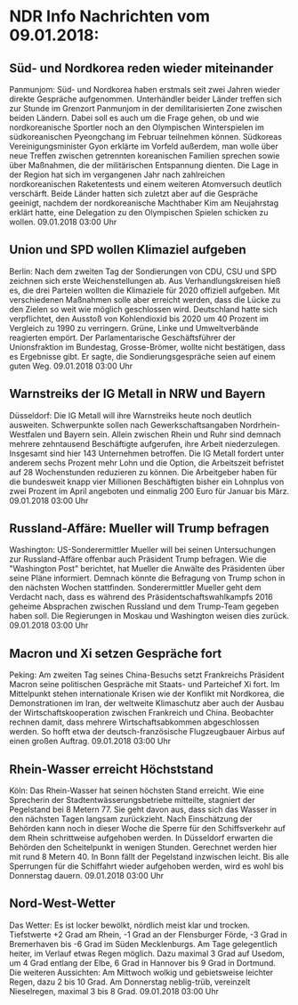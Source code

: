# NDR Info Nachrichten vom 09.01.2018:


## Süd- und Nordkorea reden wieder miteinander
Panmunjom:					Süd- und Nordkorea haben erstmals seit zwei Jahren wieder direkte Gespräche aufgenommen. Unterhändler beider Länder treffen sich zur Stunde im Grenzort Panmunjom in der demilitarisierten Zone zwischen beiden Ländern. Dabei soll es auch um die Frage gehen, ob und wie nordkoreanische Sportler noch an den Olympischen Winterspielen im südkoreanischen Pyeongchang im Februar teilnehmen können. Südkoreas Vereinigungsminister Gyon erklärte im Vorfeld außerdem, man wolle über neue Treffen zwischen getrennten koreanischen Familien sprechen sowie über Maßnahmen, die der militärischen Entspannung dienten. Die Lage in der Region hat sich im vergangenen Jahr nach zahlreichen nordkoreanischen Raketentests und einem weiteren Atomversuch deutlich verschärft. Beide Länder hatten sich zuletzt aber auf die Gespräche geeinigt, nachdem der nordkoreanische Machthaber Kim am Neujahrstag erklärt hatte, eine Delegation zu den Olympischen Spielen schicken zu wollen. 09.01.2018 03:00 Uhr 

## Union und SPD wollen Klimaziel aufgeben
Berlin: Nach dem zweiten Tag der Sondierungen von CDU, CSU und SPD zeichnen sich erste Weichenstellungen ab. Aus Verhandlungskreisen hieß es, die drei Parteien wollten die Klimaziele für 2020 offiziell aufgeben. Mit verschiedenen Maßnahmen solle aber erreicht werden, dass die Lücke zu den Zielen so weit wie möglich geschlossen wird. Deutschland hatte sich verpflichtet, den Ausstoß von Kohlendioxid bis 2020 um 40 Prozent im Vergleich zu 1990 zu verringern. Grüne, Linke und Umweltverbände reagierten empört. Der Parlamentarische Geschäftsführer der Unionsfraktion im Bundestag, Grosse-Brömer, wollte nicht bestätigen, dass es Ergebnisse gibt. Er sagte, die Sondierungsgespräche seien auf einem guten Weg. 09.01.2018 03:00 Uhr 

## Warnstreiks der IG Metall in NRW und Bayern
Düsseldorf: Die IG Metall will ihre Warnstreiks heute noch deutlich ausweiten. Schwerpunkte sollen nach Gewerkschaftsangaben Nordrhein-Westfalen und Bayern sein. Allein zwischen Rhein und Ruhr sind demnach mehrere zehntausend Beschäftigte aufgerufen, ihre Arbeit niederzulegen. Insgesamt sind hier 143 Unternehmen betroffen. Die IG Metall fordert unter anderem sechs Prozent mehr Lohn und die Option, die Arbeitszeit befristet auf 28 Wochenstunden reduzieren zu können. Die Arbeitgeber haben für die bundesweit knapp vier Millionen Beschäftigten bisher ein Lohnplus von zwei Prozent im April angeboten und einmalig 200 Euro für Januar bis März. 09.01.2018 03:00 Uhr 

## Russland-Affäre: Mueller will Trump befragen
Washington: US-Sonderermittler Mueller will bei seinen Untersuchungen zur Russland-Affäre offenbar auch Präsident Trump befragen. Wie die "Washington Post" berichtet, hat Mueller die Anwälte des Präsidenten über seine Pläne informiert. Demnach könnte die Befragung von Trump schon in den nächsten Wochen stattfinden. Sonderermittler Mueller geht dem Verdacht nach, dass es während des Präsidentschaftswahlkampfs 2016 geheime Absprachen zwischen Russland und dem Trump-Team gegeben haben soll. Die Regierungen in Moskau und Washington weisen dies zurück. 09.01.2018 03:00 Uhr 

## Macron und Xi setzen Gespräche fort
Peking: Am zweiten Tag seines China-Besuchs setzt Frankreichs Präsident Macron seine politischen Gespräche mit Staats- und Parteichef Xi fort. Im Mittelpunkt stehen internationale Krisen wie der Konflikt mit Nordkorea, die Demonstrationen im Iran, der weltweite Klimaschutz aber auch der Ausbau der Wirtschaftskooperation zwischen Frankreich und China. Beobachter rechnen damit, dass mehrere Wirtschaftsabkommen abgeschlossen werden. So hofft etwa der deutsch-französische Flugzeugbauer Airbus auf einen großen Auftrag. 09.01.2018 03:00 Uhr 

## Rhein-Wasser erreicht Höchststand
Köln: Das Rhein-Wasser hat seinen höchsten Stand erreicht. Wie eine Sprecherin der Stadtentwässerungsbetriebe mitteilte, stagniert der Pegelstand bei 8 Metern 77. Sie geht davon aus, dass sich das Wasser in den nächsten Tagen langsam zurückzieht. Nach Einschätzung der Behörden kann noch in dieser Woche die Sperre für den Schiffsverkehr auf dem Rhein schrittweise aufgehoben werden. In Düsseldorf erwarten die Behörden den Scheitelpunkt in wenigen Stunden. Gerechnet werden hier mit rund 8 Metern 40. In Bonn fällt der Pegelstand inzwischen leicht. Bis alle Sperrungen für die Schiffahrt wieder aufgehoben werden, wird es wohl bis Donnerstag dauern. 09.01.2018 03:00 Uhr 

## Nord-West-Wetter
Das Wetter: Es ist locker bewölkt, nördlich meist klar und trocken. Tiefstwerte +2 Grad am Rhein, -1 Grad an der Flensburger Förde, -3 Grad in Bremerhaven bis  -6 Grad im Süden Mecklenburgs. Am Tage gelegentlich heiter, im Verlauf etwas Regen möglich. Dazu maximal 3 Grad auf Usedom, um 4 Grad entlang der Elbe, 6 Grad in Hannover bis 9 Grad in Dortmund. Die weiteren Aussichten: Am Mittwoch wolkig und gebietsweise leichter Regen, dazu 2 bis 10 Grad. Am Donnerstag neblig-trüb, vereinzelt Nieselregen, maximal 3 bis 8 Grad. 09.01.2018 03:00 Uhr 
